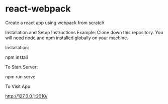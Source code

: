 # react-webpack
Create a react app using webpack from scratch

Installation and Setup Instructions
Example:
Clone down this repository. You will need node and npm installed globally on your machine.

Installation:

npm install

To Start Server:

npm run serve

To Visit App:

http://127.0.0.1:3010/
